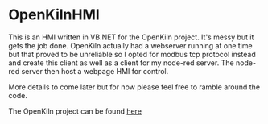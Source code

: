 # OpenKilnHMI

This is an HMI written in VB.NET for the OpenKiln project. It's messy but it gets the job done. OpenKiln actually had a webserver running at one time but that proved to be unreliable so I opted for modbus tcp protocol instead and create this client as well as a client for my node-red server. The node-red server then host a webpage HMI for control.

More details to come later but for now please feel free to ramble around the code.

The OpenKiln project can be found [here](https://github.com/dalethomas81/OpenKiln)

